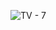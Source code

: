 ![TV - 7](https://github.com/themorsten/Alghoritms/assets/75784716/983967b4-3da1-42e0-99c7-e9f403b91c75)
